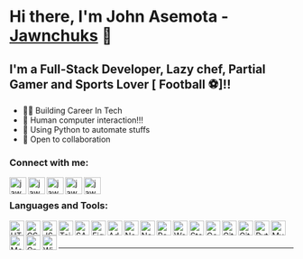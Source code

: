 # Hi there, I'm John Asemota - [Jawnchuks][website] 👋


## I'm a Full-Stack Developer, Lazy chef, Partial Gamer and Sports Lover [ Football ⚽]!!

- 👨‍💻 Building Career In Tech
- 📲 Human computer interaction!!!
- 🐍 Using Python to automate stuffs
- 👯 Open to collaboration

### Connect with me:

[<img align="left" alt="jawnchuks | Website" width="30px"  src="https://user-images.githubusercontent.com/45388316/162945939-13dbfda2-43d2-4ca2-9767-3b29c69730f5.png" />][website]
[<img align="left" alt="jawnchuks | Twitter" width="30px"  src="https://user-images.githubusercontent.com/45388316/162946088-c71da512-6a5a-44ef-9c64-52d6047ac6b8.png" />][twitter]
[<img align="left" alt="jawnchuks | LinkedIn" width="30px"  src="https://user-images.githubusercontent.com/45388316/162946026-e37fdf68-3813-4bc9-a349-f7208986d53d.png" />][linkedin]
[<img align="left" alt="jawnchuks | Instagram" width="30px"  src="https://user-images.githubusercontent.com/45388316/162945823-1af2d683-8817-4c42-868c-acc8425bae56.png" />][instagram]
[<img align="left" alt="jawnchuks | Devto" width="30px"  src="https://user-images.githubusercontent.com/45388316/162945746-f2599342-c360-4147-afaf-3fabe54d046b.png" />][devto]


<br />

### Languages and Tools:


<img align="left" alt="HTML5" width="26px" src="https://user-images.githubusercontent.com/45388316/162946215-63c8aea4-1586-4cac-98ff-19ffd41c8daa.png" />

<img align="left" alt="CSS3" width="26px" src="https://user-images.githubusercontent.com/45388316/162946709-cf620fa0-44b6-4145-92d4-2b9bb85ffac0.png" />

<img align="left" alt="JS" width="26px" src="https://user-images.githubusercontent.com/45388316/162946800-5d1e8ac8-db03-4c27-a2fe-303e1a258f91.png" />

<img align="left" alt="Tailwind" width="26px" src="https://user-images.githubusercontent.com/45388316/162946915-da8eb2f8-2c07-4e4f-977f-7b03254be17d.png" />

<img align="left" alt="SASS" width="26px" src="https://user-images.githubusercontent.com/45388316/162947053-4cb4b00a-22c7-4f8f-9e68-c62ef7cdbb84.png" />

<img align="left" alt="Figma" width="26px" src="https://user-images.githubusercontent.com/45388316/162948428-709e01b3-fbbf-4088-8c6c-a60d0aee8fbb.png" />

<img align="left" alt="Adobe-XD" width="26px" src="https://user-images.githubusercontent.com/45388316/162948548-ed304f00-cfca-494c-9836-45d68e2c0db7.png" />

<img align="left" alt="Node-js" width="26px" src="https://user-images.githubusercontent.com/45388316/162948720-2eaacd4b-2c5b-4e45-ba33-77fe05e9952f.png" />

<img align="left" alt="Next-js" width="26px" src="https://user-images.githubusercontent.com/45388316/162948860-6ea07db6-f87f-448c-8509-420befce7823.png" />

<img align="left" alt="React-js" width="26px" src="https://user-images.githubusercontent.com/45388316/162949042-ce636513-09ab-486f-ab31-89cdb5a359d2.png" />

<img align="left" alt="Wordpress" width="26px" src="https://user-images.githubusercontent.com/45388316/162949190-e40ce8d8-735b-4b05-8871-f038bae74395.png" />

<img align="left" alt="Stackoverflow" width="26px" src="https://user-images.githubusercontent.com/45388316/162949310-c2736097-7932-48c9-84a4-2ac2b163eff5.png" />

<img align="left" alt="Google" width="26px" src="https://user-images.githubusercontent.com/45388316/162949428-46ff3181-f192-4ae9-b898-8d5989d03e25.png" />

<img align="left" alt="Github" width="26px" src="https://user-images.githubusercontent.com/45388316/162949533-0714e930-10f8-42af-b36a-a5b5e6de4d14.png" />

<img align="left" alt="Git" width="26px" src="https://user-images.githubusercontent.com/45388316/162949625-c7099eef-d382-4bd1-9a52-6fb7f6ff212b.png" />

<img align="left" alt="Python" width="26px" src="https://user-images.githubusercontent.com/45388316/162949693-80342e7c-efdb-4b19-8f38-4f861702e8b7.png" />

<img align="left" alt="MySQL" width="26px" src="https://user-images.githubusercontent.com/45388316/162949776-0f3452e3-30cd-4c9c-b635-0d323d4dc752.png" />

<img align="left" alt="MongoDB" width="26px" src="https://user-images.githubusercontent.com/45388316/162949901-db0471b2-acc7-49cb-a811-35cd026885d1.png" />

<img align="left" alt="GraphQl" width="26px" src="https://user-images.githubusercontent.com/45388316/162950045-2f6bbd1b-cff6-477a-89c6-89d66f5d7957.png" />

<img align="left" alt="Windows" width="26px" src="https://user-images.githubusercontent.com/45388316/162950122-0d047d13-ba5a-4ac5-81d5-d4ca6cec39e7.png" />

<br />
<br />

---

<br />
<br />


[website]: https://jawnchuks.com
[twitter]: https://twitter.com/jawnchuks
[instagram]: https://instagram.com/jawnchuks
[linkedin]: https://linkedin.com/in/jawnchuks
[devto]: https://dev.to/jawnchuks
